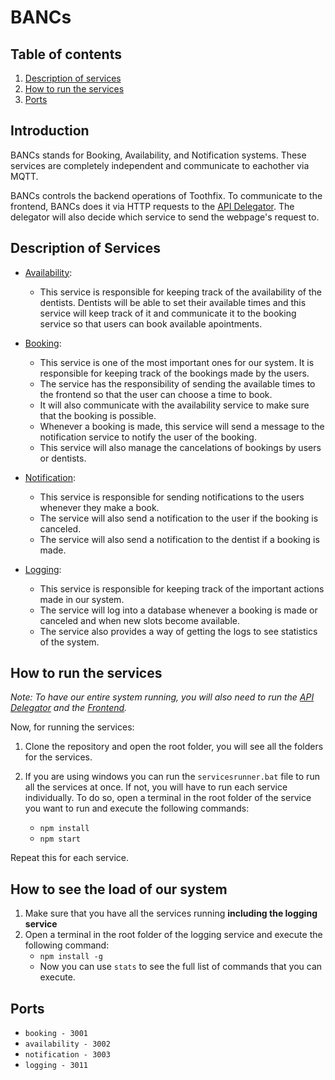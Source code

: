 # BANCs

## Table of contents

1. [Description of services](#description-of-services)
2. [How to run the services](#how-to-run-the-services)
3. [Ports](#ports)

## Introduction

BANCs stands for Booking, Availability, and Notification systems. These services are completely independent and communicate to eachother via MQTT.

BANCs controls the backend operations of Toothfix. To communicate to the frontend, BANCs does it via HTTP requests to the [API Delegator](https://git.chalmers.se/courses/dit355/2023/student-teams/dit356-2023-06/api-delegator). The delegator will also decide which service to send the webpage's request to.

## Description of Services
- [Availability](https://git.chalmers.se/courses/dit355/2023/student-teams/dit356-2023-06/bancs/-/tree/main/availability-service?ref_type=heads): 
    - This service is responsible for keeping track of the availability of the dentists. Dentists will be able to set their available times and this service will keep track of it and communicate it to the booking service so that users can book available apointments.

- [Booking](https://git.chalmers.se/courses/dit355/2023/student-teams/dit356-2023-06/bancs/-/tree/main/booking-service?ref_type=heads): 
  - This service is one of the most important ones for our system. It is responsible for keeping track of the bookings made by the users. 
  - The service has the responsibility of sending the available times to the frontend so that the user can choose a time to book.
  - It will also communicate with the availability service to make sure that the booking is possible. 
  - Whenever a booking is made, this service will send a message to the notification service to notify the user of the booking.
  - This service will also manage the cancelations of bookings by users or dentists.

- [Notification](https://git.chalmers.se/courses/dit355/2023/student-teams/dit356-2023-06/bancs/-/tree/main/notification-service?ref_type=heads):
  - This service is responsible for sending notifications to the users whenever they make a book. 
  - The service will also send a notification to the user if the booking is canceled.
  - The service will also send a notification to the dentist if a booking is made. 

- [Logging](https://git.chalmers.se/courses/dit355/2023/student-teams/dit356-2023-06/bancs/-/tree/main/logging-service?ref_type=heads):
  - This service is responsible for keeping track of the important actions made in our system.
  - The service will log into a database whenever a booking is made or canceled and when new slots become available.
  - The service also provides a way of getting the logs to see statistics of the system.

## How to run the services 
*Note: To have our entire system running, you will also need to run the [API Delegator](https://git.chalmers.se/courses/dit355/2023/student-teams/dit356-2023-06/api-delegator) and the [Frontend](https://git.chalmers.se/courses/dit355/2023/student-teams/dit356-2023-06/patient-interface).*

Now, for running the services:
1. Clone the repository and open the root folder, you will see all the folders for the services.
2. If you are using windows you can run the `servicesrunner.bat` file to run all the services at once. 
If not, you will have to run each service individually. To do so, open a terminal in the root folder of the service you want to run and execute the following commands:

    - `npm install`
    - `npm start` 

Repeat this for each service.

## How to see the load of our system

1. Make sure that you have all the services running **including the logging service**
2. Open a terminal in the root folder of the logging service and execute the following command:
    - `npm install -g`
    - Now you can use `stats` to see the full list of commands that you can execute.


## Ports
- `booking - 3001`
- `availability - 3002`
- `notification - 3003`
- `logging - 3011`